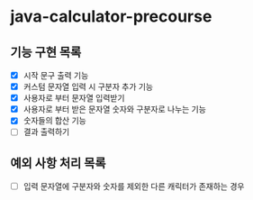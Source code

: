 # java-calculator-precourse

## 기능 구현 목록
- [X] 시작 문구 출력 기능
- [X] 커스텀 문자열 입력 시 구분자 추가 기능
- [x] 사용자로 부터 문자열 입력받기
- [X] 사용자로 부터 받은 문자열 숫자와 구분자로 나누는 기능
- [X] 숫자들의 합산 기능
- [ ] 결과 출력하기

## 예외 사항 처리 목록
- [ ] 입력 문자열에 구분자와 숫자를 제외한 다른 캐릭터가 존재하는 경우